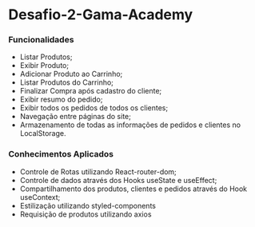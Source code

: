 # Desafio-2-Gama-Academy

### Funcionalidades

 - Listar Produtos;
 - Exibir Produto;
 - Adicionar Produto ao Carrinho;
 - Listar Produtos do Carrinho;
 - Finalizar Compra após cadastro do cliente;
 - Exibir resumo do pedido;
 - Exibir todos os pedidos de todos os clientes;
 - Navegação entre páginas do site;
 - Armazenamento de todas as informações de pedidos e clientes no LocalStorage.
 
### Conhecimentos Aplicados

 - Controle de Rotas utilizando React-router-dom;
 - Controle de dados através dos Hooks useState e useEffect;
 - Compartilhamento dos produtos, clientes e pedidos através do Hook useContext;
 - Estilização utilizando styled-components
 - Requisição de produtos utilizando axios
